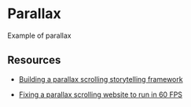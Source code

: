 # Parallax

Example of parallax

## Resources

- [Building a parallax scrolling storytelling framework](https://www.creativebloq.com/javascript/building-parallax-scrolling-storytelling-framework-8112838)

- [Fixing a parallax scrolling website to run in 60 FPS](http://kristerkari.github.io/adventures-in-webkit-land/blog/2013/08/30/fixing-a-parallax-scrolling-website-to-run-in-60-fps/)


